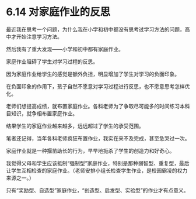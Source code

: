 # 6.14 对家庭作业的反思

最近我在思考一个问题，为什么我在小学和初中都没有思考过学习方法的问题，高中才开始注意学习方法。

然后我有了重大发现——小学和初中都有家庭作业。

家庭作业阻碍了学生对学习过程的反思。

因为家庭作业给学生的感觉是额外负担，明显增加了学生对学习的负面印象。

在负面印象的作用下，孩子自然不愿意对学习过程进行反思，也不愿意思考怎样优化。

老师们想提高成绩，就布置家庭作业。各科老师为了争取尽可能多的时间练习本科目知识，就争相布置家庭作业。

结果学生的家庭作业越来越多，远远超过了学生的承受范围。

笔者还记得，当年各科老师疯狂布置作业，我实在来不及完成，甚至急哭过一次。

家庭作业就是一种揠苗助长的行为，早早地扼杀了学生的创造力和好奇心。

我觉得父母和学生应该抵制“强制型”家庭作业，特别是那种弱智型、重复型，最后让学生互相检查的家庭作业。（老师安排小组长检查学生作业，是校园霸凌的权力来源之一。）

只有“奖励型、自选型”家庭作业，“创造型、启发型、实验型”的作业才有点意义。

